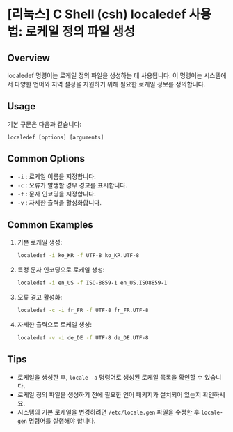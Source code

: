 # [리눅스] C Shell (csh) localedef 사용법: 로케일 정의 파일 생성

## Overview
localedef 명령어는 로케일 정의 파일을 생성하는 데 사용됩니다. 이 명령어는 시스템에서 다양한 언어와 지역 설정을 지원하기 위해 필요한 로케일 정보를 정의합니다.

## Usage
기본 구문은 다음과 같습니다:
```
localedef [options] [arguments]
```

## Common Options
- `-i` : 로케일 이름을 지정합니다.
- `-c` : 오류가 발생할 경우 경고를 표시합니다.
- `-f` : 문자 인코딩을 지정합니다.
- `-v` : 자세한 출력을 활성화합니다.

## Common Examples
1. 기본 로케일 생성:
   ```bash
   localedef -i ko_KR -f UTF-8 ko_KR.UTF-8
   ```

2. 특정 문자 인코딩으로 로케일 생성:
   ```bash
   localedef -i en_US -f ISO-8859-1 en_US.ISO8859-1
   ```

3. 오류 경고 활성화:
   ```bash
   localedef -c -i fr_FR -f UTF-8 fr_FR.UTF-8
   ```

4. 자세한 출력으로 로케일 생성:
   ```bash
   localedef -v -i de_DE -f UTF-8 de_DE.UTF-8
   ```

## Tips
- 로케일을 생성한 후, `locale -a` 명령어로 생성된 로케일 목록을 확인할 수 있습니다.
- 로케일 정의 파일을 생성하기 전에 필요한 언어 패키지가 설치되어 있는지 확인하세요.
- 시스템의 기본 로케일을 변경하려면 `/etc/locale.gen` 파일을 수정한 후 `locale-gen` 명령어를 실행해야 합니다.
